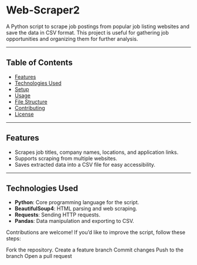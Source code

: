 # Web-Scraper2
A Python script to scrape job postings from popular job listing websites and save the data in CSV format. This project is useful for gathering job opportunities and organizing them for further analysis.

---

## Table of Contents

- [Features](#features)
- [Technologies Used](#technologies-used)
- [Setup](#setup)
- [Usage](#usage)
- [File Structure](#file-structure)
- [Contributing](#contributing)
- [License](#license)

---

## Features

- Scrapes job titles, company names, locations, and application links.
- Supports scraping from multiple websites.
- Saves extracted data into a CSV file for easy accessibility.

---

## Technologies Used

- **Python**: Core programming language for the script.
- **BeautifulSoup4**: HTML parsing and web scraping.
- **Requests**: Sending HTTP requests.
- **Pandas**: Data manipulation and exporting to CSV.

Contributions are welcome! If you’d like to improve the script, follow these steps:

Fork the repository.
Create a feature branch
Commit changes
Push to the branch
Open a pull request

